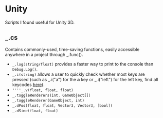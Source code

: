# Unity
Scripts I found useful for Unity 3D.
## _.cs
Contains commonly-used, time-saving functions, easily accessible anywhere in a project through _.func().
* `_.log(string/float)` provides a faster way to print to the console than `Debug.Log()`.
* `_.i(string)` allows a user to quickly check whether most keys are pressed (such as _.i("a") for the **a** key or _.i("left") for the left key, find all keycodes [here](https://docs.unity3d.com/ScriptReference/KeyCode.html)).
* `''''_.v(float, float, float)`
* `_.toggleRenderers(int, GameObject[])`
* `_.toggleRenderer(GameObject, int)`
* `_.dPos(float, float, Vector3, Vector3, [bool])`
* `_.dSine(float, float)`
<!--stackedit_data:
eyJoaXN0b3J5IjpbMTEyMDQ3NzIyNiwtMTgxMzYwODMsLTEwNT
cwMTM4ODZdfQ==
-->